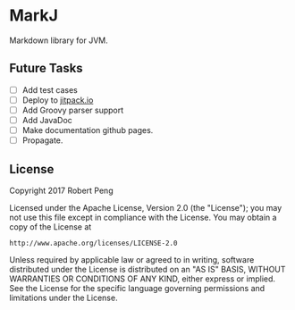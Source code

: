# MarkJ

Markdown library for JVM.

## Future Tasks

- [ ] Add test cases
- [ ] Deploy to [jitpack.io](https://jitpack.io/)
- [ ] Add Groovy parser support
- [ ] Add JavaDoc
- [ ] Make documentation github pages.
- [ ] Propagate.

## License

Copyright 2017 Robert Peng

Licensed under the Apache License, Version 2.0 (the "License");
you may not use this file except in compliance with the License.
You may obtain a copy of the License at

    http://www.apache.org/licenses/LICENSE-2.0

Unless required by applicable law or agreed to in writing, software
distributed under the License is distributed on an "AS IS" BASIS,
WITHOUT WARRANTIES OR CONDITIONS OF ANY KIND, either express or implied.
See the License for the specific language governing permissions and
limitations under the License.
